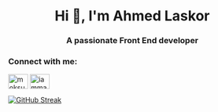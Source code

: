 
<h1 align="center">Hi 👋, I'm Ahmed Laskor</h1>
<h3 align="center">A passionate Front End developer</h3>
<h3 align="left">Connect with me:</h3>
<p align="left">
<a href="https://fb.com/moksud.laskor" target="blank"><img align="center" src="https://raw.githubusercontent.com/rahuldkjain/github-profile-readme-generator/master/src/images/icons/Social/facebook.svg" alt="moksud.laskor" height="30" width="40" /></a>
<a href="https://instagram.com/iammaakk" target="blank"><img align="center" src="https://raw.githubusercontent.com/rahuldkjain/github-profile-readme-generator/master/src/images/icons/Social/instagram.svg" alt="iammaakk" height="30" width="40" /></a>
</p>


[![GitHub Streak](https://github-readme-streak-stats.herokuapp.com?user=laksor&theme=dark&hide_border=true&date_format=M%20j%5B%2C%20Y%5D&ring=DD2727)](https://git.io/streak-stats)






